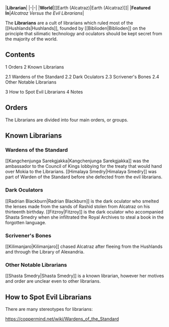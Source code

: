 |**Librarian**|
|-|-|
|**World**|[[Earth (Alcatraz)\|Earth (Alcatraz)]]|
|**Featured In**|*Alcatraz Versus the Evil Librarians*|

The **Librarians** are a cult of librarians which ruled most of the [[Hushlands\|Hushlands]], founded by [[Biblioden\|Biblioden]] on the principle that silimatic technology and oculators should be kept secret from the majority of the world.

## Contents

1 Orders
2 Known Librarians

2.1 Wardens of the Standard
2.2 Dark Oculators
2.3 Scrivener's Bones
2.4 Other Notable Librarians


3 How to Spot Evil Librarians
4 Notes


## Orders
The Librarians are divided into four main orders, or groups.


## Known Librarians
### Wardens of the Standard
[[Kangchenjunga Sarekgjakka\|Kangchenjunga Sarekgjakka]] was the ambassador to the Council of Kings lobbying for the treaty that would hand over Mokia to the Librarians.
[[Himalaya Smedry\|Himalaya Smedry]] was part of Warden of the Standard before she defected from the evil librarians.
### Dark Oculators
[[Radrian Blackburn\|Radrian Blackburn]] is the dark oculator who smelted the lenses made from the sands of Rashid stolen from Alcatraz on his thirteenth birthday.
[[Fitzroy\|Fitzroy]] is the dark oculator who accompanied Shasta Smedry when she infiltrated the Royal Archives to steal a book in the forgotten language.
### Scrivener's Bones
[[Kilimanjaro\|Kilimanjaro]] chased Alcatraz after fleeing from the Hushlands and through the Library of Alexandria.
### Other Notable Librarians
[[Shasta Smedry\|Shasta Smedry]] is a known librarian, however her motives and order are unclear even to other librarians.

## How to Spot Evil Librarians
There are many stereotypes for librarians:




https://coppermind.net/wiki/Wardens_of_the_Standard